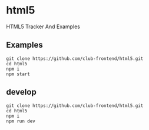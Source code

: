 # html5
HTML5 Tracker And Examples

## Examples

  ```
  git clone https://github.com/club-frontend/html5.git
  cd html5
  npm i
  npm start
  ```

## develop

  ```
  git clone https://github.com/club-frontend/html5.git
  cd html5
  npm i
  npm run dev
  ```

